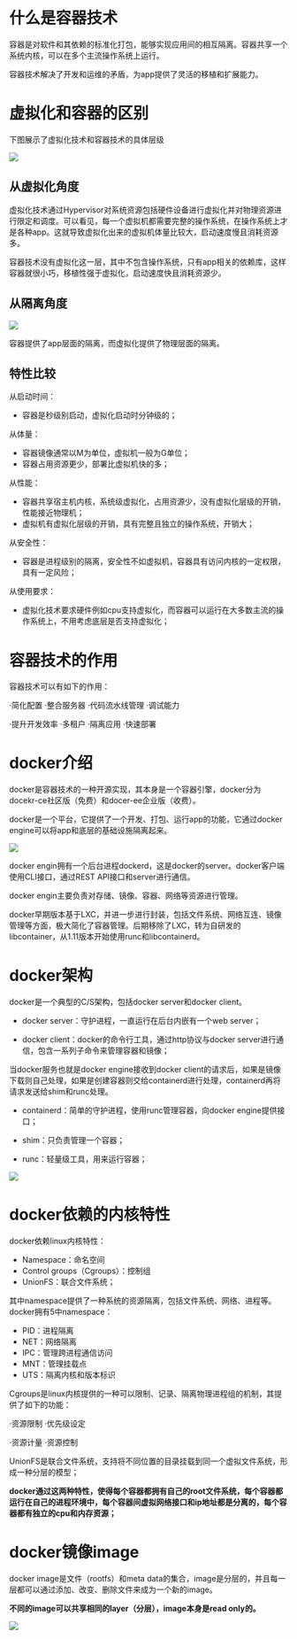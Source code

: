 # 什么是容器技术

容器是对软件和其依赖的标准化打包，能够实现应用间的相互隔离。容器共享一个系统内核，可以在多个主流操作系统上运行。

 

容器技术解决了开发和运维的矛盾，为app提供了灵活的移植和扩展能力。



# 虚拟化和容器的区别

下图展示了虚拟化技术和容器技术的具体层级

![](statics/vmandcontainer.png)



## 从虚拟化角度

虚拟化技术通过Hypervisor对系统资源包括硬件设备进行虚拟化并对物理资源进行限定和调度。可以看见，每一个虚拟机都需要完整的操作系统，在操作系统上才是各种app。这就导致虚拟化出来的虚拟机体量比较大，启动速度慢且消耗资源多。

 

容器技术没有虚拟化这一层，其中不包含操作系统，只有app相关的依赖库，这样容器就很小巧，移植性强于虚拟化，启动速度快且消耗资源少。



## 从隔离角度

![](statics/geli.png)

容器提供了app层面的隔离，而虚拟化提供了物理层面的隔离。



## 特性比较

从启动时间：

- 容器是秒级别启动，虚拟化启动时分钟级的；

 

从体量：

- 容器镜像通常以M为单位，虚拟机一般为G单位；
- 容器占用资源更少，部署比虚拟机快的多；

 

从性能：

- 容器共享宿主机内核，系统级虚拟化，占用资源少，没有虚拟化层级的开销，性能接近物理机；
- 虚拟机有虚拟化层级的开销，具有完整且独立的操作系统，开销大；

 

从安全性：

- 容器是进程级别的隔离，安全性不如虚拟机，容器具有访问内核的一定权限，具有一定风险；

 

从使用要求：

- 虚拟化技术要求硬件例如cpu支持虚拟化，而容器可以运行在大多数主流的操作系统上，不用考虑底层是否支持虚拟化；



# 容器技术的作用

容器技术可以有如下的作用：

·简化配置			·整合服务器	·代码流水线管理	·调试能力

·提升开发效率		·多租户		·隔离应用			·快速部署



# docker介绍

docker是容器技术的一种开源实现，其本身是一个容器引擎，docker分为docekr-ce社区版（免费）和docer-ee企业版（收费）。

 

docker是一个平台，它提供了一个开发、打包、运行app的功能，它通过docker engine可以将app和底层的基础设施隔离起来。

![](statics/docker-engine.png)

docker engin拥有一个后台进程dockerd，这是docker的server。docker客户端使用CLI接口，通过REST API接口和server进行通信。

docker engin主要负责对存储、镜像、容器、网络等资源进行管理。



docker早期版本基于LXC，并进一步进行封装，包括文件系统、网络互连、镜像管理等方面，极大简化了容器管理。后期移除了LXC，转为自研发的libcontainer，从1.11版本开始使用runc和libcontainerd。



# docker架构

docker是一个典型的C/S架构，包括docker server和docker client。

- docker server：守护进程，一直运行在后台内嵌有一个web server；

- docker client：docker的命令行工具，通过http协议与docker server进行通信，包含一系列子命令来管理容器和镜像；

 

当docker服务也就是docker engine接收到docker client的请求后，如果是镜像下载则自己处理，如果是创建容器则交给containerd进行处理，containerd再将请求发送给shim和runc处理。

- containerd：简单的守护进程，使用runc管理容器，向docker engine提供接口；

- shim：只负责管理一个容器；

- runc：轻量级工具，用来运行容器；

![](statics/docker.png)



# docker依赖的内核特性

docker依赖linux内核特性：

- Namespace：命名空间
- Control groups（Cgroups）：控制组
- UnionFS：联合文件系统；

 

其中namespace提供了一种系统的资源隔离，包括文件系统、网络、进程等。docker拥有5中namespace：

- PID：进程隔离
- NET：网络隔离
- IPC：管理跨进程通信访问
- MNT：管理挂载点
- UTS：隔离内核和版本标识

 

Cgroups是linux内核提供的一种可以限制、记录、隔离物理进程组的机制，其提供了如下的功能：

·资源限制			·优先级设定

·资源计量			·资源控制

 

UnionFS是联合文件系统，支持将不同位置的目录挂载到同一个虚拟文件系统，形成一种分层的模型；

 

**docker通过这两种特性，使得每个容器都拥有自己的root文件系统，每个容器都运行在自己的进程环境中，每个容器间虚拟网络接口和ip地址都是分离的，每个容器都有独立的cpu和内存资源；**



# docker镜像image

docker image是文件（rootfs）和meta data的集合，image是分层的，并且每一层都可以通过添加、改变、删除文件来成为一个新的image。

**不同的image可以共享相同的layer（分层），image本身是read only的。**

![](statics/image.png)



